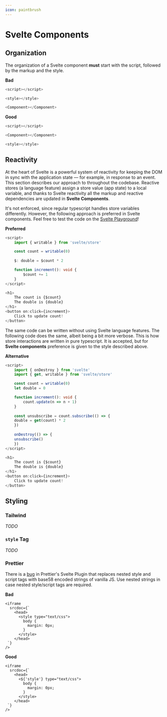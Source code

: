 ```yaml
---
icon: paintbrush
---
```


# Svelte Components

## Organization
The organization of a Svelte component **must** start with the script, followed by the markup and the style.

__Bad__

```typescript
<script></script>

<style></style>

<Component></Component>
```

__Good__

```typescript
<script></script>

<Component></Component>

<style></style>
```

## Reactivity
At the heart of Svelte is a powerful system of reactivity for keeping the DOM in sync with the application state — for example, in response to an event. This section describes our approach to  throughout the codebase. Reactive stores (a language feature) assign a store value (app state) to a local variable, and thanks to Svelte reactivity all the markup and reactive dependencies are updated in **Svelte Components**. 

It's not enforced, since regular typescript handles store variables differently. However, the following approach is preferred in Svelte components. Feel free to test the code on the [Svelte Playground](https://svelte.dev/tutorial/auto-subscriptions)!

__Preferred__

```typescript
<script>
    import { writable } from 'svelte/store'

    const count = writable(0)
    
    $: double = $count * 2

    function increment(): void {
        $count += 1
    }
</script>

<h1>
    The count is {$count}
    The double is {double}
</h1>
<button on:click={increment}>
    Click to update count!
</button>
```

The same code can be written without using Svelte language features. The following code does the same, albeit being a bit more verbose. This is how store interactions are written in pure typescript. It is accepted, but for **Svelte components** preference is given to the style described above.

__Alternative__

```typescript
<script>
    import { onDestroy } from 'svelte'
    import { get, writable } from 'svelte/store'

    const count = writable(0)
    let double = 0

    function increment(): void {
        count.update(n => n + 1)
    }
	
    const unsubscribe = count.subscribe(() => {
	double = get(count) * 2
    })
		
    onDestroy(() => {
	unsubscribe()
    })
</script>

<h1>
    The count is {$count}
    The double is {double}
</h1>
<button on:click={increment}>
    Click to update count!
</button>
```
 
## Styling

### Tailwind
_TODO_

### `style` Tag
_TODO_

### Prettier

There is a [bug](https://github.com/sveltejs/prettier-plugin-svelte/issues/70) in Prettier's Svelte Plugin that replaces nested style and script tags with base58 encoded strings of vanilla JS. Use nested strings in case nested style/script tags are required.

__Bad__

```svelte
<iframe
  srcdoc={`
    <head>
      <style type="text/css">
        body {
          margin: 0px;
        }
      </style>
    </head>
 `}
/>
```

__Good__

```svelte
<iframe
  srcdoc={`
    <head>
      <${'style'} type="text/css">
        body {
          margin: 0px;
        }
      </style>
    </head>
 `}
/>
```
